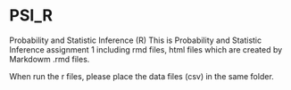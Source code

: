 # PSI_R
Probability and Statistic Inference   (R)
This is Probability and Statistic Inference assignment 1 including rmd files, html files which are created by Markdowm .rmd files.

When run the r files, please place the data files (csv) in the same folder.
